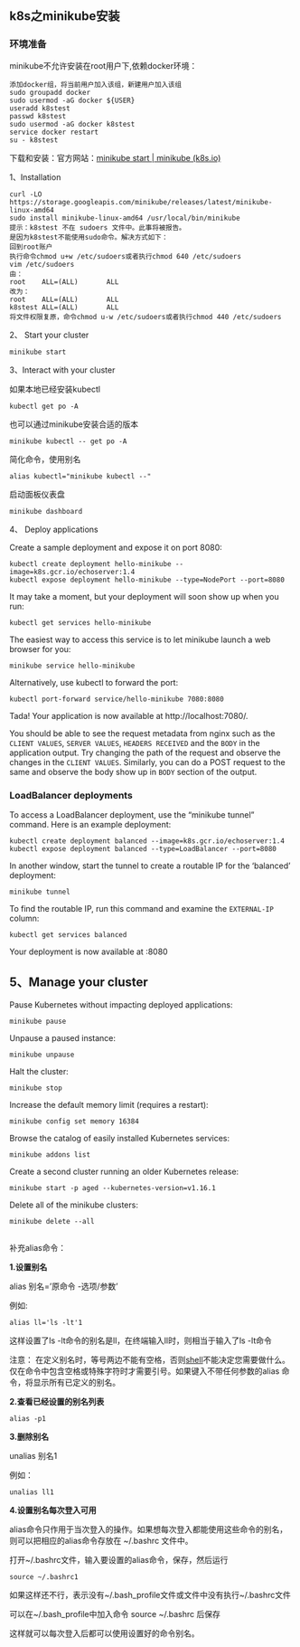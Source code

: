 ## k8s之minikube安装

### 环境准备

minikube不允许安装在root用户下,依赖docker环境：

```
添加docker组，将当前用户加入该组，新建用户加入该组
sudo groupadd docker
sudo usermod -aG docker ${USER}
useradd k8stest
passwd k8stest
sudo usermod -aG docker k8stest
service docker restart
su - k8stest
```

下载和安装：官方网站：[minikube start | minikube (k8s.io)](https://minikube.sigs.k8s.io/docs/start/)

1、Installation

```shell
curl -LO https://storage.googleapis.com/minikube/releases/latest/minikube-linux-amd64
sudo install minikube-linux-amd64 /usr/local/bin/minikube
提示：k8stest 不在 sudoers 文件中。此事将被报告。
是因为k8stest不能使用sudo命令。解决方式如下：
回到root账户
执行命令chmod u+w /etc/sudoers或者执行chmod 640 /etc/sudoers
vim /etc/sudoers
由：
root    ALL=(ALL)       ALL
改为：
root    ALL=(ALL)       ALL
k8stest ALL=(ALL)       ALL
将文件权限复原，命令chmod u-w /etc/sudoers或者执行chmod 440 /etc/sudoers
```

2、 Start your cluster

```shell
minikube start
```

3、Interact with your cluster

如果本地已经安装kubectl 

```
kubectl get po -A
```

也可以通过minikube安装合适的版本

```
minikube kubectl -- get po -A
```

简化命令，使用别名

```
alias kubectl="minikube kubectl --"
```

启动面板仪表盘

```
minikube dashboard
```

4、 Deploy applications

Create a sample deployment and expose it on port 8080:

```shell
kubectl create deployment hello-minikube --image=k8s.gcr.io/echoserver:1.4
kubectl expose deployment hello-minikube --type=NodePort --port=8080
```

It may take a moment, but your deployment will soon show up when you run:

```shell
kubectl get services hello-minikube
```

The easiest way to access this service is to let minikube launch a web browser for you:

```shell
minikube service hello-minikube
```

Alternatively, use kubectl to forward the port:

```shell
kubectl port-forward service/hello-minikube 7080:8080
```

Tada! Your application is now available at http://localhost:7080/.

You should be able to see the request metadata from nginx such as the `CLIENT VALUES`, `SERVER VALUES`, `HEADERS RECEIVED` and the `BODY` in the application output. Try changing the path of the request and observe the changes in the `CLIENT VALUES`. Similarly, you can do a POST request to the same and observe the body show up in `BODY` section of the output.

### LoadBalancer deployments

To access a LoadBalancer deployment, use the “minikube tunnel” command. Here is an example deployment:

```shell
kubectl create deployment balanced --image=k8s.gcr.io/echoserver:1.4  
kubectl expose deployment balanced --type=LoadBalancer --port=8080
```

In another window, start the tunnel to create a routable IP for the ‘balanced’ deployment:

```shell
minikube tunnel
```

To find the routable IP, run this command and examine the `EXTERNAL-IP` column:

```shell
kubectl get services balanced
```

Your deployment is now available at <EXTERNAL-IP>:8080

## **5**、Manage your cluster

Pause Kubernetes without impacting deployed applications:

```shell
minikube pause
```

Unpause a paused instance:

```shell
minikube unpause
```

Halt the cluster:

```shell
minikube stop
```

Increase the default memory limit (requires a restart):

```shell
minikube config set memory 16384
```

Browse the catalog of easily installed Kubernetes services:

```shell
minikube addons list
```

Create a second cluster running an older Kubernetes release:

```shell
minikube start -p aged --kubernetes-version=v1.16.1
```

Delete all of the minikube clusters:

```shell
minikube delete --all
```

##  





补充alias命令：

**1.设置别名**

alias 别名=’原命令 -选项/参数’

例如:

```
alias ll='ls -lt'1
```

这样设置了ls -lt命令的别名是ll，在终端输入ll时，则相当于输入了ls -lt命令

注意： 在定义别名时，等号两边不能有空格，否则[shell](https://www.linuxcool.com/)不能决定您需要做什么。仅在命令中包含空格或特殊字符时才需要引号。如果键入不带任何参数的alias 命令，将显示所有已定义的别名。

**2.查看已经设置的别名列表**

```
alias -p1
```

**3.删除别名**

unalias 别名1

例如：

```
unalias ll1
```

**4.设置别名每次登入可用**

alias命令只作用于当次登入的操作。如果想每次登入都能使用这些命令的别名，则可以把相应的alias命令存放在 ~/.bashrc 文件中。

打开~/.bashrc文件，输入要设置的alias命令，保存，然后运行

```
source ~/.bashrc1
```

如果这样还不行，表示没有~/.bash_profile文件或文件中没有执行~/.bashrc文件

可以在~/.bash_profile中加入命令 source ~/.bashrc 后保存

这样就可以每次登入后都可以使用设置好的命令别名。